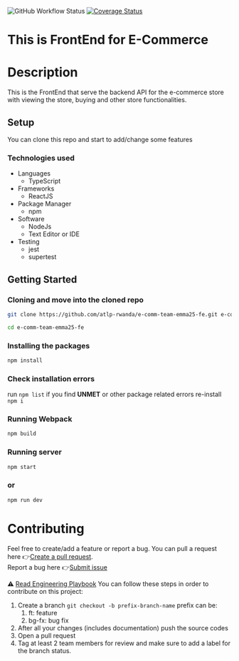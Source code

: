 ![GitHub Workflow Status](https://img.shields.io/github/actions/workflow/status/atlp-rwanda/e-comm-team-emma25-fe/test.yml?style=flat-square)
[![Coverage Status](https://coveralls.io/repos/github/atlp-rwanda/e-comm-team-emma25-fe/badge.svg?branch=develop)](https://coveralls.io/github/atlp-rwanda/e-comm-team-emma25-fe?branch=develop)



# This is FrontEnd for E-Commerce 

# Description

This is the FrontEnd that serve the backend API for the e-commerce store with viewing the store, buying and other store functionalities.

## Setup

You can clone this repo and start to add/change some features

### Technologies used

- Languages
  - TypeScript
- Frameworks
  - ReactJS
- Package Manager
  - npm
- Software
  - NodeJs
  - Text Editor or IDE
- Testing
  - jest
  - supertest

##  Getting Started

### Cloning and move into the cloned repo

```bash
git clone https://github.com/atlp-rwanda/e-comm-team-emma25-fe.git e-comm-team-emma25-fe
```

```bash
cd e-comm-team-emma25-fe
```

###  Installing the packages

```bash
npm install
```
### Check installation errors

run `npm list` if you find __UNMET__ or other package related errors re-install `npm i`

### Running Webpack

```bash
npm build
```
###  Running server
```bash
npm start
```
### or
```bash
npm run dev
```

# Contributing

Feel free to create/add a feature or report a bug.
You can pull a request here 👉[Create a pull request](https://github.com/atlp-rwanda/e-comm-team-emma25-fe/pulls). <br>
Report a bug here 👉[Submit issue](https://github.com/atlp-rwanda/e-comm-team-emma25-fe/issues)

⚠ [Read Engineering Playbook](https://github.com/atlp-rwanda/engineering-playbook/wiki) 
You can follow these steps in order to contribute on this project:
1. Create a branch `git checkout -b prefix-branch-name`
   prefix can be: 
    1. ft: feature
    2. bg-fx: bug fix
2. After all your changes (includes documentation) push the source codes
3. Open a pull request
4. Tag at least 2 team members for review and make sure to add a label for the branch status.
